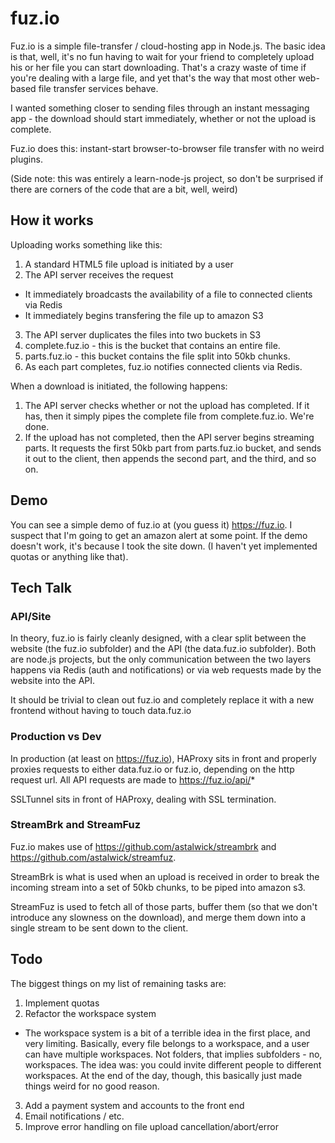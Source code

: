 fuz.io
======

Fuz.io is a simple file-transfer / cloud-hosting app in Node.js.  The basic idea is that, well, it's no fun having to wait for your friend to completely upload his or her file you can start downloading.  That's a crazy waste of time if you're dealing with a large file, and  yet that's the way that most other web-based file transfer services behave.

I wanted something closer to sending files through an instant messaging app - the download should start immediately, whether or not the upload is complete.

Fuz.io does this: instant-start browser-to-browser file transfer with no weird plugins.

(Side note: this was entirely a learn-node-js project, so don't be surprised if there are corners of the code that are a bit, well, weird)

## How it works

Uploading works something like this:

1. A standard HTML5 file upload is initiated by a user
2. The API server receives the request
  * It immediately broadcasts the availability of a file to connected clients via Redis
  * It immediately begins transfering the file up to amazon S3
3. The API server duplicates the files into two buckets in S3
  1. complete.fuz.io - this is the bucket that contains an entire file.
  2. parts.fuz.io - this bucket contains the file split into 50kb chunks.
4. As each part completes, fuz.io notifies connected clients via Redis.

When a download is initiated, the following happens:

1. The API server checks whether or not the upload has completed.  If it has, then it simply pipes the complete file from complete.fuz.io.  We're done.
2. If the upload has not completed, then the API server begins streaming parts.  It requests the first 50kb part from parts.fuz.io bucket, and sends it out to the client, then appends the second part, and the third, and so on.  

## Demo

You can see a simple demo of fuz.io at (you guess it) https://fuz.io.
I suspect that I'm going to get an amazon alert at some point.  If the demo doesn't work, it's because I took the site down.  (I haven't yet implemented quotas or anything like that).

## Tech Talk

### API/Site
In theory, fuz.io is fairly cleanly designed, with a clear split between the website (the fuz.io subfolder) and the API (the data.fuz.io subfolder).  Both are node.js projects, but the only communication between the two layers happens via Redis (auth and notifications) or via web requests made by the website into the API.

It should be trivial to clean out fuz.io and completely replace it with a new frontend without having to touch data.fuz.io

### Production vs Dev
In production (at least on https://fuz.io), HAProxy sits in front and properly proxies requests to either data.fuz.io or fuz.io, depending on the http request url.  All API requests are made to https://fuz.io/api/*

SSLTunnel sits in front of HAProxy, dealing with SSL termination.

### StreamBrk and StreamFuz
Fuz.io makes use of https://github.com/astalwick/streambrk and https://github.com/astalwick/streamfuz.  

StreamBrk is what is used when an upload is received in order to break the incoming stream into a set of 50kb chunks, to be piped into amazon s3.  

StreamFuz is used to fetch all of those parts, buffer them (so that we don't introduce any slowness on the download), and merge them down into a single stream to be sent down to the client.

### 

## Todo

The biggest things on my list of remaining tasks are:

1. Implement quotas
2. Refactor the workspace system
  * The workspace system is a bit of a terrible idea in the first place, and very limiting.  Basically, every file belongs to a workspace, and a user can have multiple workspaces.  Not folders, that implies subfolders - no, workspaces.  The idea was: you could invite different people to different workspaces.  At the end of the day, though, this basically just made things weird for no good reason.
3. Add a payment system and accounts to the front end
4. Email notifications / etc.
5. Improve error handling on file upload cancellation/abort/error
